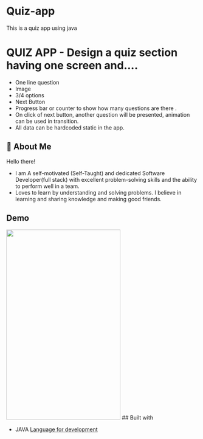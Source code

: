 # Quiz-app
This is a quiz app using java 

# QUIZ APP - Design a quiz section having one screen and....
- One line question 
- Image
- 3/4 options
- Next Button
- Progress bar or counter to show how many questions are there .
- On click of next button, another question will be presented, animation can be used in transition.
- All data can be hardcoded static in the app.


## 🚀 About Me
Hello there!

- I am A self-motivated (Self-Taught) and dedicated Software Developer(full stack) with excellent problem-solving skills and the ability to perform well in a team.
- Loves to learn by understanding and solving problems. I believe in learning and sharing knowledge and making good friends.


## Demo



<img src="https://github.com/sajal-web/Quiz-app/tree/master/demo/demo.gif" width="300" height="500">
## Built with

- JAVA [Language  for development](https://docs.oracle.com/en/java/)

    
    
 
